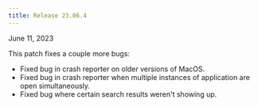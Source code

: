 ```yaml
---
title: Release 23.06.4
---
```


June 11, 2023

This patch fixes a couple more bugs:

- Fixed bug in crash reporter on older versions of MacOS.
- Fixed bug in crash reporter when multiple instances of application are open
  simultaneously.
- Fixed bug where certain search results weren't showing up.
